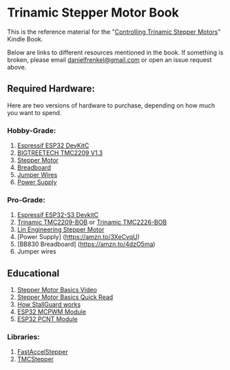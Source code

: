 # Trinamic Stepper Motor Book

This is the reference material for the "[Controlling Trinamic Stepper Motors](https://amzn.to/4cTTljz)" Kindle Book.

Below are links to different resources mentioned in the book. If something is broken, please email danielfrenkel@gmail.com or open an issue request above.

## Required Hardware:
Here are two versions of hardware to purchase, depending on how much you want to spend.

### Hobby-Grade:
1. [Espressif ESP32 DevKitC](https://amzn.to/3TArFGy)
2. [BIGTREETECH TMC2209 V1.3](https://amzn.to/3WWFrXQ)
4. [Stepper Motor](https://amzn.to/3Ab6S5v)
5. [Breadboard](https://amzn.to/3YQORXs)
6. [Jumper Wires](https://amzn.to/3UNx3XV)
7. [Power Supply](https://amzn.to/4cDL0jL)

### Pro-Grade:
1. [Espressif ESP32-S3 DevkitC](https://www.digikey.com/en/products/detail/espressif-systems/ESP32-S3-DEVKITC-1-N32R8V/15970965)
2. [Trinamic TMC2209-BOB](https://www.digikey.com/en/products/detail/analog-devices-inc-maxim-integrated/TMC2209-BOB/10490037) or [Trinamic TMC2226-BOB](https://www.digikey.com/en/products/detail/analog-devices-inc-maxim-integrated/TMC2226-BOB/12168608) 
3. [Lin Engineering Stepper Motor](https://www.linengineering.com/products/stepper-motors/hybrid-stepper-motors)
4. [Power Supply] (https://amzn.to/3XeCvqU)
5. [BB830 Breadboard] (https://amzn.to/4dzO5ma)
6. Jumper wires

## Educational
1. [Stepper Motor Basics Video](https://youtu.be/gt09CDu2K_c)
2. [Stepper Motor Basics Quick Read](https://stepcontrol.com/pdf/step101.pdf)
3. [How StallGuard works](https://www.trinamic.com/technology/motor-control-technology/stallguard-and-coolstep)
4. [ESP32 MCPWM Module](https://docs.espressif.com/projects/esp-idf/en/latest/esp32/api-reference/peripherals/mcpwm.html)
5. [ESP32 PCNT Module](https://docs.espressif.com/projects/esp-idf/en/latest/esp32/api-reference/peripherals/pcnt.html)

### Libraries:
1. [FastAccelStepper](https://github.com/gin66/FastAccelStepper)
3. [TMCStepper](https://teemuatlut.github.io/TMCStepper/class_t_m_c2209_stepper.html)
